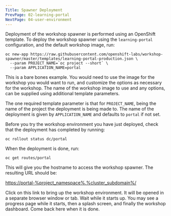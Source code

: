 ```yaml
---
Title: Spawner Deployment
PrevPage: 02-learning-portal
NextPage: 04-user-environment
---
```


Deployment of the workshop spawner is performed using an OpenShift template. To deploy the workshop spawner using the `learning-portal` configuration, and the default workshop image, run:

```execute
oc new-app https://raw.githubusercontent.com/openshift-labs/workshop-spawner/master/templates/learning-portal-production.json \
  --param PROJECT_NAME=`oc project --short` \
  --param APPLICATION_NAME=portal
```

This is a bare bones example. You would need to use the image for the workshop you would want to run, and customize the options as necessary for the workshop. The name of the workshop image to use and any options, can be supplied using additional template parameters.

The one required template parameter is that for `PROJECT_NAME`, being the name of the project the deployment is being made to. The name of the deployment is given by `APPLICATION_NAME` and defaults to `portal` if not set.

Before you try the workshop environment you have just deployed, check that the deployment has completed by running:

```execute
oc rollout status dc/portal
```

When the deployment is done, run:

```execute
oc get routes/portal
```

This will give you the hostname to access the workshop spawner. The resulting URL should be:

[https://portal-%project_namespace%.%cluster_subdomain%/](https://portal-%project_namespace%.%cluster_subdomain%/)

Click on this link to bring up the workshop environment. It will be opened in a separate browser window or tab. Wait while it starts up. You may see a progress page while it starts, then a splash screen, and finally the workshop dashboard. Come back here when it is done.
